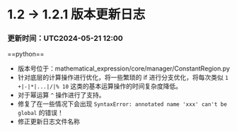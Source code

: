 # 1.2 -> 1.2.1 版本更新日志

### 更新时间：UTC2024-05-21 12:00

==python==

- 版本号位于：mathematical_expression/core/manager/ConstantRegion.py
- 针对底层的计算操作进行优化，将一些繁琐的 if 进行分支优化，将每次类似 `1 +|-|*|...|/|% 10` 这类的基本运算操作的时间复杂度降低。
- 对于幂运算 `^` 操作进行了支持。
- 修复了在一些情况下会出现 `SyntaxError: annotated name 'xxx' can't be global` 的错误！
- 修正更新日志文件名称